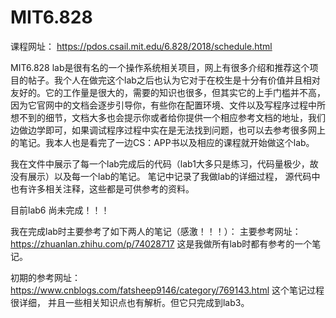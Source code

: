 # MIT6.828

课程网址： https://pdos.csail.mit.edu/6.828/2018/schedule.html

MIT6.828 lab是很有名的一个操作系统相关项目，网上有很多介绍和推荐这个项目的帖子。我个人在做完这个lab之后也认为它对于在校生是十分有价值并且相对友好的。它的工作量是很大的，需要的知识也很多，但其实它的上手门槛并不高，因为它官网中的文档会逐步引导你，有些你在配置环境、文件以及写程序过程中所想不到的细节，文档大多也会提示你或者给你提供一个相应参考文档的地址，我们边做边学即可，如果调试程序过程中实在是无法找到问题，也可以去参考很多网上的笔记。我本人也是看完了一边CS：APP书以及相应的课程就开始做这个lab。

我在文件中展示了每一个lab完成后的代码（lab1大多只是练习，代码量极少，故没有展示）以及每一个lab的笔记。 笔记中记录了我做lab的详细过程， 源代码中也有许多相关注释，这些都是可供参考的资料。

目前lab6 尚未完成！！！

我在完成lab时主要参考了如下两人的笔记（感激！！！）：
主要参考网址：https://zhuanlan.zhihu.com/p/74028717 这是我做所有lab时都有参考的一个笔记。 

初期的参考网址： https://www.cnblogs.com/fatsheep9146/category/769143.html  这个笔记过程很详细， 并且一些相关知识点也有解析。但它只完成到lab3。